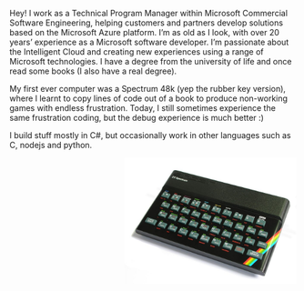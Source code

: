 Hey!  I work as a Technical Program Manager within Microsoft Commercial Software Engineering, helping customers and partners develop solutions based on the Microsoft Azure platform. I’m as old as I look, with over 20 years’ experience as a Microsoft software developer. I’m passionate about the Intelligent Cloud and creating new experiences using a range of Microsoft technologies. I have a degree from the university of life and once read some books (I also have a real degree).

My first ever computer was a Spectrum 48k (yep the rubber key version), where I learnt to copy lines of code out of a book to produce non-working games with endless frustration. Today, I still sometimes experience the same frustration coding, but the debug experience is much better :)

I build stuff mostly in C#, but occasionally work in other languages such as C, nodejs and python.

<img src="spectrum.jpg" align="right" width="60%"/>

<!--
**daltskin/daltskin** is a ✨ _special_ ✨ repository because its `README.md` (this file) appears on your GitHub profile.

Here are some ideas to get you started:

- 🔭 I’m currently working on ...
- 🌱 I’m currently learning ...
- 👯 I’m looking to collaborate on ...
- 🤔 I’m looking for help with ...
- 💬 Ask me about ...
- 📫 How to reach me: ...
- 😄 Pronouns: ...
- ⚡ Fun fact: ...
-->
